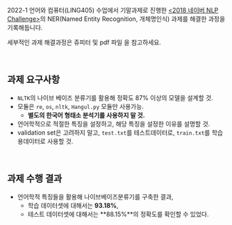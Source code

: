 2022-1 언어와 컴퓨터(LING405) 수업에서 기말과제로 진행한 [<2018 네이버 NLP Challenge>](https://github.com/naver/nlp-challenge)의 NER(Named Entity Recognition, 개체명인식) 과제를 해결한 과정을 기록해둡니다.

세부적인 과제 해결과정은 쥬피터 및 pdf 파일 을 참고하세요.

<br>

## 과제 요구사항
+ `NLTK`의 나이브 베이즈 분류기를 활용해 정확도 87% 이상의 모델을 설계할 것.
+ 모듈은 `re`, `os`, `nltk`, `Hangul.py` 모듈만 사용가능.
  + **별도의 한국어 형태소 분석기를 사용하지 말 것.**
+ 언어학적으로 적절한 특징을 설정하고, 해당 특징을 설정한 이유를 설명할 것.
+ validation set은 고려하지 말고, `test.txt`를 테스트데이터로, `train.txt`를 학습용데이터로 사용할 것.

<br>

## 과제 수행 결과
- 언어학적 특징들을 활용해 나이브베이즈분류기를 구축한 결과,
  - 학습 데이터셋에 대해서는 **93.18%**,
  - 테스트 데이터셋에 대해서는 **88.15%**의 정확도를 확인할 수 있었다.
